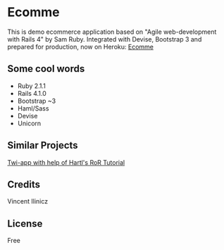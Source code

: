 Ecomme
=========

This is demo ecommerce application based on "Agile web-development with Rails 4" by Sam Ruby. Integrated with Devise, Bootstrap 3 and prepared for production, now on Heroku: [Ecomme](http://enigmatic-ridge-9065.herokuapp.com)

Some cool words
---

- Ruby 2.1.1
- Rails 4.1.0
- Bootstrap ~3
- Haml/Sass
- Devise
- Unicorn



Similar Projects
-

[Twi-app with help of Hartl's RoR Tutorial](https://github.com/Ilinicz/twi_app)


Credits
--

Vincent Ilinicz

License
--

Free
